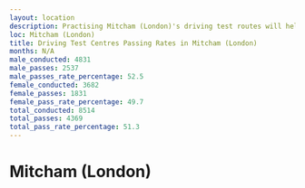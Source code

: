 ```yaml
---
layout: location
description: Practising Mitcham (London)'s driving test routes will help you become more confident in your gear-changing abilities.
loc: Mitcham (London)
title: Driving Test Centres Passing Rates in Mitcham (London)
months: N/A
male_conducted: 4831
male_passes: 2537
male_passes_rate_percentage: 52.5
female_conducted: 3682
female_passes: 1831
female_pass_rate_percentage: 49.7
total_conducted: 8514
total_passes: 4369
total_pass_rate_percentage: 51.3
---
```


# Mitcham (London)
